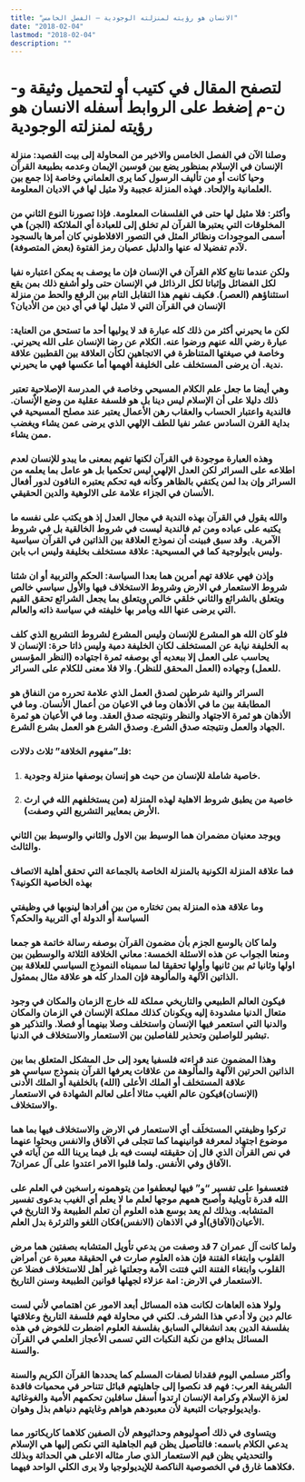 ```yaml
---
title: "الانسان هو رؤيته لمنزلته الوجودية – الفصل الخامس"
date: "2018-02-04"
lastmod: "2018-02-04"
description: ""
---
```

# **لتصفح المقال في كتيب أو لتحميل وثيقة و-ن-م إضغط على الروابط أسفله** **الانسان هو رؤيته لمنزلته الوجودية**

### وصلنا الآن في الفصل الخامس والاخير من المحاولة إلى بيت القصيد: منزلة الإنسان في الإسلام بمنظور يضع بين قوسين الإيمان وعدمه بطبيعة القرآن وحيا كانت أو من تأليف الرسول كما يرى العلماني وخاصة إذا جمع بين العلمانية والإلحاد. فهذه المنزلة عجيبة ولا مثيل لها في الاديان المعلومة.

### وأكثر: فلا مثيل لها حتى في الفلسفات المعلومة. فإذا تصورنا النوع الثاني من المخلوقات التي يعتبرها القرآن لم تخلق إلى للعبادة أي الملائكة (الجن) هي أسمى الموجودات ونظائر المثل في التصور الافلاطوني كان أمرها بالسجود لآدم تفضيلا له عنها والدليل عصيان رمز الفتوة (بعض المتصوفة).

### ولكن عندما نتابع كلام القرآن في الإنسان فإن ما يوصف به يمكن اعتباره نفيا لكل الفضائل وإثباتا لكل الرذائل في الإنسان حتى ولو أشفع ذلك بمن يقع استثناؤهم (العصر). فكيف نفهم هذا التقابل التام بين الرفع والحط من منزلة الإنسان في القرآن التي لا مثيل لها في أي دين من الأديان؟

### لكن ما يحيرني أكثر من ذلك كله عبارة قد لا يوليها أحد ما تستحق من العناية: عبارة رضي الله عنهم ورضوا عنه. الكلام عن رضا الإنسان على الله يحيرني. وخاصة في صيغتها المتناظرة في الاتجاهين لكأن العلاقة بين القطبين علاقة ندية. أن يرضى المستخلف على الخليفة أفهمها أما عكسها فهي ما يحيرني.

### وهي أيضا ما جعل علم الكلام المسيحي وخاصة في المدرسة الإصلاحية تعتبر ذلك دليلا على أن الإسلام ليس دينا بل هو فلسفة عقلية من وضع الإٌنسان. فالندية واعتبار الحساب والعقاب رهن الأعمال يعتبر عند مصلح المسيحية في بداية القرن السادس عشر نفيا للطف الإلهي الذي يرضى عمن يشاء ويغضب ممن يشاء.

### وهذه العبارة موجودة في القرآن لكنها تفهم بمعنى ما يبدو للإنسان لعدم اطلاعه على السرائر لكن العدل الإلهي ليس تحكميا بل هو عامل بما يعلمه من السرائر وإن بدا لمن يكتفي بالظاهر وكأنه فيه تحكم يعتبره النافون لدور أفعال الأنسان في الجزاء علامة على الالوهية والدين الحقيقي.

### والله يقول في القرآن بهذه الندية في مجال العدل إذ هو يكتب على نفسه ما يكتبه على عباده ومن ثم فالندية ليست في شروط الخالقية بل في شروط الآمرية.  وقد سبق فبينت أن نموذج العلاقة بين الذاتين في القرآن سياسية وليس بايولوجية كما في المسيحية: علاقة مستخلف بخليفة وليس اب بابن.

### وإذن فهي علاقة تهم أمرين هما بعدا السياسة: الحكم والتربية أو ان شئنا شروط الاستعمار في الارض وشروط الاستخلاف فيها والأول سياسي خالص ويتعلق بالشرائع والثاني خلقي خالص ويتعلق بما يجعل الشرائع تحقق القيم التي يرضى عنها الله ويأمر بها خليفته في سياسة ذاته والعالم.

### فلو كان الله هو المشرع للإنسان وليس المشرع لشروط التشريع الذي كلف به الخليفة نيابة عن المستخلف لكان الخليفة دمية وليس ذاتا حرة: الإنسان لا يحاسب على العمل إلا ببعديه أي بوصفه ثمرة اجتهاده (النظر المؤسس للعمل) وجهاده (العمل المحقق للنظر). والا فلا معنى للكلام على السرائر.

### السرائر والنية شرطين لصدق العمل الذي علامة تحرره من النفاق هو المطابقة بين ما في الأذهان وما في الاعيان من أعمال الأنسان. وما في الأذهان هو ثمرة الاجتهاد والنظر ونتيجته صدق العقد. وما في الأعيان هو ثمرة الجهاد والعمل ونتيجته صدق الشرع. وصدق الشرع هو العمل بشرع الشرع.

### فلـ”مفهوم الخلافة” ثلاث دلالات:

1. ### خاصية شاملة للإنسان من حيث هو إنسان بوصفها منزلة وجودية.
2. ### خاصية من يطبق شروط الاهلية لهذه المنزلة (من يستخلفهم الله في ارث الأرض بمعايير التشريع التي وصفت).

### ويوجد معنيان مضمران هما الوسيط بين الاول والثاني والوسيط بين الثاني والثالث.

### فما علاقة المنزلة الكونية بالمنزلة الخاصة بالجماعة التي تحقق أهلية الاتصاف بهذه الخاصية الكونية؟

### وما علاقة هذه المنزلة بمن تختاره من بين أفرادها لينوبها في وظيفتي السياسة أو الدولة أي التربية والحكم؟

### ولما كان بالوسع الجزم بأن مضمون القرآن بوصفه رسالة خاتمة هو جمعا ومنعا الجواب عن هذه الاسئلة الخمسة: معاني الخلافة الثلاثة والوسطين بين اولها وثانيا ثم بين ثانيها وأولها تحقيقا لما سميناه النموذج السياسي للعلاقة بين الذاتين الآلهة والمألوهة فإن المدار كله هو علاقة مثال بممثول.

### فيكون العالم الطبيعي والتاريخي مملكة لله خارج الزمان والمكان في وجود متعال الدنيا مشدودة إليه ويكونان كذلك مملكة الإنسان في الزمان والمكان والدنيا التي استعمر فيها الإنسان واستخلف وصلا بينهما أو فصلا. والتذكير هو تبشير للواصلين وتحذير للفاصلين بين الاستعمار والاستخلاف في الدنيا.

### وهذا المضمون عند قراءته فلسفيا يعود إلى حل المشكل المتعلق بما بين الذاتين الحرتين الآلهة والمألوهة من علاقات يعرفها القرآن بنموذج سياسي هو علاقة المستخلف أو الملك الأعلى (الله) بالخلفية أو الملك الأدنى (الإنسان)فيكون عالم الغيب مثالا أعلى لعالم الشهادة في الاستعمار والاستخلاف.

### تركوا وظيفتي المستخلَف أي الاستعمار في الارض والاستخلاف فيها بما هما موضوع اجتهاد لمعرفة قوانينهما كما تتجلى في الآفاق والانفس وبحثوا عنهما في نص القرآن الذي قال إن حقيقته ليست فيه بل فيما يرينا الله من آياته في الآفاق وفي الأنفس. ولما قلبوا الامر اعتدوا على آل عمران7.

### فتعسفوا على تفسير “و” فيها ليعطفوا من يتوهمونه راسخين في العلم على الله قدرة تأويلية وأصبح همهم موجها لعلم ما لا يعلم أي الغيب بدعوى تفسير المتشابه. وبذلك لم يعد بوسع هذه العلوم أن تعلم الطبيعة ولا التاريخ في الأعيان(الآفاق)أو في الاذهان (الانفس)فكان اللغو والثرثرة بدل العلم.

### ولما كانت آل عمران 7 قد وصفت من يدعي تأويل المتشابه بصفتين هما مرض القلوب وابتغاء الفتنة فإن هذه العلوم صارت في الحقيقة معبرة عن أمراض القلوب وابتغاء الفتنة التي فتتت الأمة وجعلتها غير أهل للاستخلاف فضلا عن الاستعمار في الارض: امة عزلاء لجهلها قوانين الطبيعة وسنن التاريخ.

### ولولا هذه العاهات لكانت هذه المسائل أبعد الامور عن اهتمامي لأني لست عالم دين ولا أدعي هذا الشرف. لكني في محاولة فهم فلسفة التاريخ وعلاقتها بفلسفة الدين بعد انشغالي السابق بفلسفة العلوم اضطرت للخوض في هذه المسائل بدافع من نكبة النكبات التي تسمى الأعجاز العلمي في القرآن والسنة.

### وأكثر مسلمي اليوم فقدانا لصفات المسلم كما يحددها القرآن الكريم والسنة الشريفة العرب: فهم قد نكصوا إلى جاهليتهم قبائل تتناحر في محميات فاقدة لعزة الإسلام وكرامة الإنسان ارتدوا أسفل سافلين تحكمهم الأمية والغوغائية وايديولوجيات التبعية لأن معبودهم هواهم وغايتهم دنياهم بذل وهوان.

### ويتساوى في ذلك أصوليوهم وحداثيوهم لأن الصفين كلاهما كاريكاتور مما يدعي الكلام باسمه: فالتأصيل يظن قيم الجاهلية التي نكص إليها هي الإسلام والتحديثي يظن قيم الاستعمار الذي صار مثاله الاعلى هي الحداثة وبذلك فكلاهما غارق في الخصوصية الناكصة للإيديولوجيا ولا يرى الكلي الواحد فيهما.

###